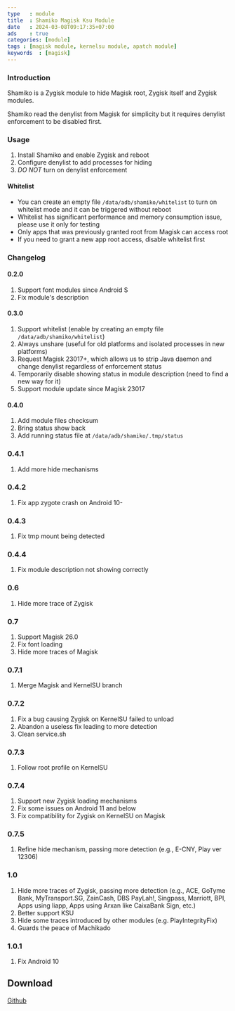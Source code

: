 ```yaml
---
type   : module
title  : Shamiko Magisk Ksu Module
date   : 2024-03-08T09:17:35+07:00
ads    : true
categories: [module]
tags : [magisk module, kernelsu module, apatch module]
keywords  : [magisk]
---
```


### Introduction
Shamiko is a Zygisk module to hide Magisk root, Zygisk itself and Zygisk modules.

Shamiko read the denylist from Magisk for simplicity but it requires denylist enforcement to be disabled first.

### Usage
1. Install Shamiko and enable Zygisk and reboot
2. Configure denylist to add processes for hiding
3. *DO NOT* turn on denylist enforcement

#### Whitelist
- You can create an empty file `/data/adb/shamiko/whitelist` to turn on whitelist mode and it can be triggered without reboot
- Whitelist has significant performance and memory consumption issue, please use it only for testing
- Only apps that was previously granted root from Magisk can access root
- If you need to grant a new app root access, disable whitelist first

### Changelog
#### 0.2.0
1. Support font modules since Android S
2. Fix module's description

#### 0.3.0
1. Support whitelist (enable by creating an empty file `/data/adb/shamiko/whitelist`)
2. Always unshare (useful for old platforms and isolated processes in new platforms)
3. Request Magisk 23017+, which allows us to strip Java daemon and change denylist regardless of enforcement status
4. Temporarily disable showing status in module description (need to find a new way for it)
5. Support module update since Magisk 23017

#### 0.4.0
1. Add module files checksum
2. Bring status show back
3. Add running status file at `/data/adb/shamiko/.tmp/status`

### 0.4.1
1. Add more hide mechanisms

### 0.4.2
1. Fix app zygote crash on Android 10-

### 0.4.3
1. Fix tmp mount being detected

### 0.4.4
1. Fix module description not showing correctly

### 0.6
1. Hide more trace of Zygisk

### 0.7
1. Support Magisk 26.0
2. Fix font loading
3. Hide more traces of Magisk

### 0.7.1
1. Merge Magisk and KernelSU branch

### 0.7.2
1. Fix a bug causing Zygisk on KernelSU failed to unload
2. Abandon a useless fix leading to more detection
3. Clean service.sh

### 0.7.3
1. Follow root profile on KernelSU

### 0.7.4
1. Support new Zygisk loading mechanisms
2. Fix some issues on Android 11 and below
3. Fix compatibility for Zygisk on KernelSU on Magisk

### 0.7.5
1. Refine hide mechanism, passing more detection (e.g., E-CNY, Play ver 12306)

### 1.0
1. Hide more traces of Zygisk, passing more detection (e.g., ACE, GoTyme Bank, MyTransport.SG, ZainCash, DBS PayLah!, Singpass, Marriott, BPI, Apps using liapp, Apps using Arxan like CaixaBank Sign, etc.)
2. Better support KSU
3. Hide some traces introduced by other modules (e.g. PlayIntegrityFix)
4. Guards the peace of Machikado

### 1.0.1
1. Fix Android 10



## Download
[Github](https://androidsmart.github.io/d/202403/shamiko/)
